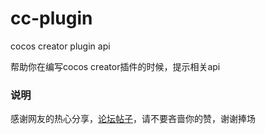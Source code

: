 # cc-plugin
cocos creator plugin api

帮助你在编写cocos creator插件的时候，提示相关api


### 说明
感谢网友的热心分享，[论坛帖子](https://forum.cocos.org/t/api/97824)，请不要吝啬你的赞，谢谢捧场